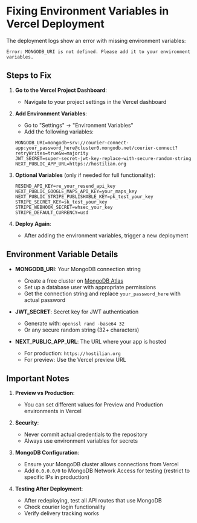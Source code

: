 # Fixing Environment Variables in Vercel Deployment

The deployment logs show an error with missing environment variables:

```
Error: MONGODB_URI is not defined. Please add it to your environment variables.
```

## Steps to Fix

1. **Go to the Vercel Project Dashboard**:
   - Navigate to your project settings in the Vercel dashboard

2. **Add Environment Variables**:
   - Go to "Settings" → "Environment Variables"
   - Add the following variables:

   ```
   MONGODB_URI=mongodb+srv://courier-connect-app:your_password_here@cluster0.mongodb.net/courier-connect?retryWrites=true&w=majority
   JWT_SECRET=super-secret-jwt-key-replace-with-secure-random-string
   NEXT_PUBLIC_APP_URL=https://hostilian.org
   ```

3. **Optional Variables** (only if needed for full functionality):
   ```
   RESEND_API_KEY=re_your_resend_api_key
   NEXT_PUBLIC_GOOGLE_MAPS_API_KEY=your_maps_key
   NEXT_PUBLIC_STRIPE_PUBLISHABLE_KEY=pk_test_your_key
   STRIPE_SECRET_KEY=sk_test_your_key
   STRIPE_WEBHOOK_SECRET=whsec_your_key
   STRIPE_DEFAULT_CURRENCY=usd
   ```

4. **Deploy Again**:
   - After adding the environment variables, trigger a new deployment

## Environment Variable Details

- **MONGODB_URI**: Your MongoDB connection string
  - Create a free cluster on [MongoDB Atlas](https://www.mongodb.com/cloud/atlas)
  - Set up a database user with appropriate permissions
  - Get the connection string and replace `your_password_here` with actual password

- **JWT_SECRET**: Secret key for JWT authentication
  - Generate with: `openssl rand -base64 32`
  - Or any secure random string (32+ characters)

- **NEXT_PUBLIC_APP_URL**: The URL where your app is hosted
  - For production: `https://hostilian.org`
  - For preview: Use the Vercel preview URL

## Important Notes

1. **Preview vs Production**:
   - You can set different values for Preview and Production environments in Vercel

2. **Security**:
   - Never commit actual credentials to the repository
   - Always use environment variables for secrets

3. **MongoDB Configuration**:
   - Ensure your MongoDB cluster allows connections from Vercel
   - Add `0.0.0.0/0` to MongoDB Network Access for testing (restrict to specific IPs in production)

4. **Testing After Deployment**:
   - After redeploying, test all API routes that use MongoDB
   - Check courier login functionality
   - Verify delivery tracking works